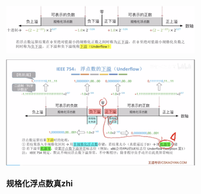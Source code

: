 


![输入图片说明](/imgs/2025-08-04/e3rjHeKXBoGGYSkT.png)

![输入图片说明](/imgs/2025-08-04/78MStUnSjPnoIl8A.png)

## 规格化浮点数真zhi
<!--stackedit_data:
eyJoaXN0b3J5IjpbLTExODE3MzkwODldfQ==
-->